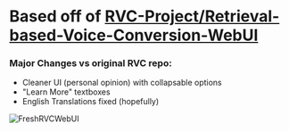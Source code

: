 # Based off of [RVC-Project/Retrieval-based-Voice-Conversion-WebUI](https://github.com/RVC-Project/Retrieval-based-Voice-Conversion-WebUI)

### Major Changes vs original RVC repo:

- Cleaner UI (personal opinion) with collapsable options 
- "Learn More" textboxes
- English Translations fixed (hopefully)

![FreshRVCWebUI](https://github.com/robonxt/Fresh-RVC-WebUI/assets/8854735/60980c74-50e8-43f1-806e-b614014e2bed)
